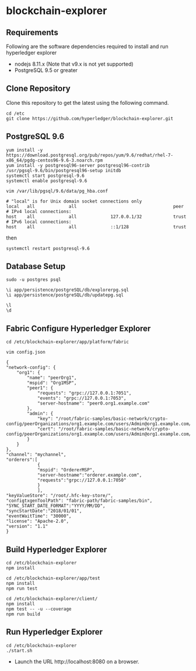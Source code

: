 # blockchain-explorer

## Requirements

Following are the software dependencies required to install and run hyperledger explorer
* nodejs 8.11.x (Note that v9.x is not yet supported)
* PostgreSQL 9.5 or greater

## Clone Repository

Clone this repository to get the latest using the following command.

```
cd /etc
git clone https://github.com/hyperledger/blockchain-explorer.git
```

## PostgreSQL 9.6
```
yum install -y https://download.postgresql.org/pub/repos/yum/9.6/redhat/rhel-7-x86_64/pgdg-centos96-9.6-3.noarch.rpm
yum install -y postgresql96-server postgresql96-contrib
/usr/pgsql-9.6/bin/postgresql96-setup initdb
systemctl start postgresql-9.6
systemctl enable postgresql-9.6

vim /var/lib/pgsql/9.6/data/pg_hba.conf
```

```
# "local" is for Unix domain socket connections only
local   all             all                                     peer
# IPv4 local connections:
host    all             all             127.0.0.1/32            trust
# IPv6 local connections:
host    all             all             ::1/128                 trust
```

then

```
systemctl restart postgresql-9.6
```

## Database Setup
```
sudo -u postgres psql

\i app/persistence/postgreSQL/db/explorerpg.sql
\i app/persistence/postgreSQL/db/updatepg.sql

\l
\d
```

## Fabric Configure Hyperledger Explorer
```
cd /etc/blockchain-explorer/app/platform/fabric

vim config.json
```

>
	{
	"network-config": {
		"org1": {
			"name": "peerOrg1",
			"mspid": "Org1MSP",
			"peer1": {
				"requests": "grpc://127.0.0.1:7051",
				"events": "grpc://127.0.0.1:7053",
				"server-hostname": "peer0.org1.example.com"
			},
			"admin": {
				"key": "/root/fabric-samples/basic-network/crypto-config/peerOrganizations/org1.example.com/users/Admin@org1.example.com/msp/keystore",
				"cert": "/root/fabric-samples/basic-network/crypto-config/peerOrganizations/org1.example.com/users/Admin@org1.example.com/msp/signcerts"
			}
		}
	},
	"channel": "mychannel",
	"orderers":[
				{
				"mspid": "OrdererMSP",
				"server-hostname":"orderer.example.com",
				"requests":"grpc://127.0.0.1:7050"
				}
				],
	"keyValueStore": "/root/.hfc-key-store/",
	"configtxgenToolPath": "fabric-path/fabric-samples/bin",
	"SYNC_START_DATE_FORMAT":"YYYY/MM/DD",
	"syncStartDate":"2018/01/01",
	"eventWaitTime": "30000",
	"license": "Apache-2.0",
	"version": "1.1"
	}

## Build Hyperledger Explorer
```
cd /etc/blockchain-explorer
npm install

cd /etc/blockchain-explorer/app/test
npm install
npm run test

cd /etc/blockchain-explorer/client/
npm install
npm test -- -u --coverage
npm run build
```

## Run Hyperledger Explorer
```
cd /etc/blockchain-explorer
./start.sh
```
- Launch the URL http://localhost:8080 on a browser.

